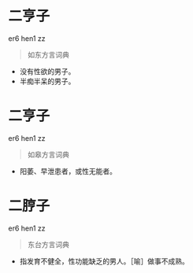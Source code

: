 # 二亨子
er6 hen1 zz
> 如东方言词典
- 没有性欲的男子。
- 半痴半呆的男子。

# 二亨子
er6 hen1 zz
> 如皋方言词典
- 阳萎、早泄患者，或性无能者。

# 二脝子
er6 hen1 zz
> 东台方言词典
- 指发育不健全，性功能缺乏的男人。［喻］做事不成熟。
